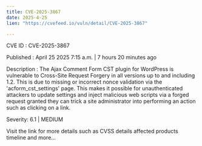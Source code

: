 ```yaml
---
title: CVE-2025-3867
date: 2025-4-25
lien: "https://cvefeed.io/vuln/detail/CVE-2025-3867"

---
```


CVE ID : CVE-2025-3867

Published :  April 25
2025
7:15 a.m. | 7 hours
20 minutes ago

Description : The Ajax Comment Form CST plugin for WordPress is vulnerable to Cross-Site Request Forgery in all versions up to
and including
1.2. This is due to missing or incorrect nonce validation via the 'acform_cst_settings' page. This makes it possible for unauthenticated attackers to update settings and inject malicious web scripts via a forged request granted they can trick a site administrator into performing an action such as clicking on a link.

Severity: 6.1 | MEDIUM

Visit the link for more details
such as CVSS details
affected products
timeline
and more...
